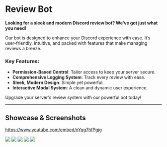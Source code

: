 # Review Bot
**Looking for a sleek and modern Discord review bot? We’ve got just what you need!**

Our bot is designed to enhance your Discord experience with ease. It’s user-friendly, intuitive, and packed with features that make managing reviews a breeze.

### Key Features:
- **Permission-Based Control**: Tailor access to keep your server secure.
- **Comprehensive Logging System**: Track every review with ease.
- **Sleek, Modern Design**: Simple yet powerful.
- **Interactive Modal System**: A clean and dynamic user experience.

Upgrade your server's review system with our powerful bot today!

---

## Showcase & Screenshots
https://www.youtube.com/embed/nYqg7hfPgjg

![]([https://i.imgur.com/Gz7xcJV.png](https://media.discordapp.net/attachments/1383188419517091993/1384194482207195246/4BFBF7A6-50BC-4F66-A23F-9A5B4F8D4BC3.png?ex=68518b11&is=68503991&hm=6aacb2676e4c894d48a0e8ec0b5f91ad46e2a12a7f3ce846c5804c4a5995c6ba&=&format=webp&quality=lossless))
![](https://i.imgur.com/7iYgKPa.png)
![](https://i.imgur.com/IL1s460.png)
![](https://i.imgur.com/BI99oni.png)
![](https://i.imgur.com/jcmEjja.png)
